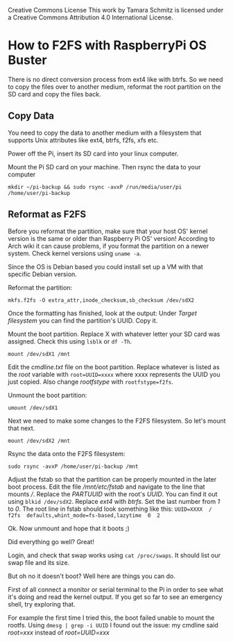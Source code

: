 Creative Commons License
This work by Tamara Schmitz is licensed under a Creative Commons Attribution 4.0 International License.

# How to F2FS with RaspberryPi OS Buster

There is no direct conversion process from ext4 like with btrfs. So we need to
copy the files over to another medium, reformat the root partition on the SD card and copy the files back.

## Copy Data

You need to copy the data to another medium with a filesystem that supports Unix
attributes like ext4, btrfs, f2fs, xfs etc.

Power off the Pi, insert its SD card into your linux computer.

Mount the Pi SD card on your machine. Then rsync the data to your computer

`mkdir ~/pi-backup && sudo rsync -avxP /run/media/user/pi /home/user/pi-backup`

## Reformat as F2FS

Before you reformat the partition, make sure that your host OS' kernel version
is the same or older than Raspberry Pi OS' version! According to Arch wiki it
can cause problems, if you format the partition on a newer system. Check kernel
versions using `uname -a`.

Since the OS is Debian based you could install set up a VM with that specific
Debian version.

Reformat the partition:

`mkfs.f2fs -O extra_attr,inode_checksum,sb_checksum /dev/sdX2`

Once the formatting has finished, look at the output: Under *Target filesystem* you can find the partition's UUID. Copy it.

Mount the boot partition. Replace X with whatever letter your SD card was assigned. Check this using `lsblk` or `df -Th`.

`mount /dev/sdX1 /mnt`

Edit the *cmdline.txt* file on the boot partition. Replace whatever is listed as the *root* variable with `root=UUID=xxxx` where xxxx represents the UUID you just copied. Also change *rootfstype* with `rootfstype=f2fs`.

Unmount the boot partition:

`umount /dev/sdX1`

Next we need to make some changes to the F2FS filesystem. So let's mount that next.

`mount /dev/sdX2 /mnt`

Rsync the data onto the F2FS filesystem:

`sudo rsync -avxP /home/user/pi-backup /mnt`

Adjust the fstab so that the partition can be properly mounted in the later boot process. Edit the file */mnt/etc/fstab* and navigate to the line that mounts */*.
Replace the *PARTUUID* with the root's *UUID*. You can find it out using `blkid /dev/sdX2`. Replace *ext4* with *btrfs*. Set the last number from *1* to *0*.
The root line in fstab should look something like this:
`UUID=XXXX  /  f2fs  defaults,whint_mode=fs-based,lazytime  0  2`

Ok. Now unmount and hope that it boots ;)

Did everything go well? Great!

Login, and check that swap works using `cat /proc/swaps`. It should list our swap file and its size.

But oh no it doesn't boot? Well here are things you can do.

First of all connect a monitor or serial terminal to the Pi in order to see what it's doing and read the kernel output. If you get so far to see an emergency shell, try exploring that.

For example the first time I tried this, the boot failed unable to mount the rootfs. Using `dmesg | grep -i UUID` I found out the issue: my cmdline said *root=xxx* instead of *root=UUID=xxx*
